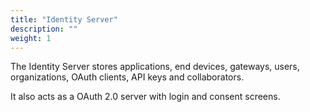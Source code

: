 ```yaml
---
title: "Identity Server"
description: ""
weight: 1
---
```


The Identity Server stores applications, end devices, gateways, users, organizations, OAuth clients, API keys and collaborators. 

It also acts as a OAuth 2.0 server with login and consent screens.

<!--more-->
